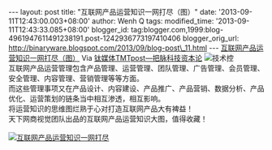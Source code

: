 --- layout: post title: "互联网产品运营知识一网打尽（图）" date:
'2013-09-11T12:43:00.003+08:00' author: Wenh Q tags: modified\_time:
'2013-09-11T12:43:33.085+08:00' blogger\_id:
tag:blogger.com,1999:blog-4961947611491238191.post-1242936773197410406
blogger\_orig\_url:
http://binaryware.blogspot.com/2013/09/blog-post\_11.html ---
[互联网产品运营知识一网打尽（图）](http://www.tmtpost.com/62606.html)
Via [钛媒体TMTpost—把脉科技资本论](http://www.tmtpost.com/)
![技术控](http://www.tmtpost.com/wp-content/uploads/2013/09/137886458843.jpg "技术控")
\
互联网产品运营管理包含产品管理、运营管理、团队管理、广告管理、会员管理、安全管理、内容管理、营销管理等等方面。\
而这些管理事项又在产品设计、内容建设、产品推广、产品营销、数据分析、产品优化、运营策划的链条当中相互渗透，相互影响。\
将运营知识的思维图烂熟于心对打造互联网产品大有裨益！\
天下网商视觉团队出品的互联网产品运营知识大图，值得收藏！\
\
[![互联网产品运营知识一网打尽](http://www.tmtpost.com/wp-content/uploads/2013/09/13788640406.jpg "互联网产品运营知识一网打尽")](http://www.tmtpost.com/wp-content/uploads/2013/09/13788640406.jpg)
